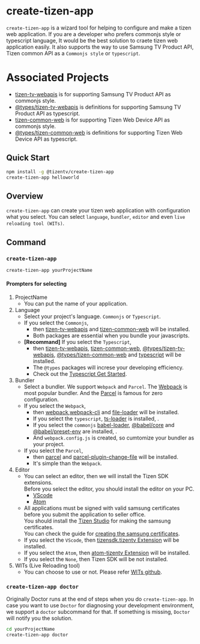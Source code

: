 # create-tizen-app

`create-tizen-app` is a wizard tool for helping to configure and make a tizen web application.
If you are a developer who prefers commonjs style or typescript language, It would be the best solution to craete tizen web application easily.
It also supports the way to use Samsung TV Product API, Tizen common API as a `Commonjs style` or `typescript`.

# Associated Projects

-   [tizen-tv-webapis](https://github.com/Samsung/tizentv-webapis) is for supporting Samsung TV Product API as commonjs style.
-   [@types/tizen-tv-webapis](#) is definitions for supporting Samsung TV Product API as typescript.
-   [tizen-common-web](https://github.com/Samsung/tizen-common-web) is for supporting Tizen Web Device API as commonjs style.
-   [@types/tizen-common-web](https://www.npmjs.com/package/@types/tizen-common-web) is definitions for supporting Tizen Web Device API as typescript.

## Quick Start

```sh
npm install -g @tizentv/create-tizen-app
create-tizen-app helloworld
```

## Overview

`create-tizen-app` can create your tizen web application with configuration what you select.
You can select `language`, `bundler`, `editor` and even `live reloading tool (WITs)`.

## Command

### `create-tizen-app`

```sh
create-tizen-app yourProjectName
```

#### Prompters for selecting

1. ProjectName
    - You can put the name of your application.
2. Language
    - Select your project's language. `Commonjs` or `Typescript`.
    - If you select the `Commonjs`,
        - then [tizen-tv-webapis](https://www.npmjs.com/package/tizen-tv-webapis) and [tizen-common-web](https://www.npmjs.com/package/tizen-common-web) will be installed.
        - Both packages are essential when you bundle your javascripts.
    - **[Recommand]** If you select the `Typescript`,
        - then [tizen-tv-webapis](https://www.npmjs.com/package/tizen-tv-webapis), [tizen-common-web](https://www.npmjs.com/package/tizen-common-web), [@types/tizen-tv-webapis](https://www.npmjs.com/package/@types/tizen-tv-webapis), [@types/tizen-common-web](https://www.npmjs.com/package/@types/tizen-common-web) and [typescript](https://www.npmjs.com/package/typescript) will be installed.
        - The `@types` packages will increse your developing efficiency.
        - Check out the [Typescript Get Started](https://www.typescriptlang.org/docs/handbook/typescript-from-scratch.html).
3. Bundler
    - Select a bundler. We support `Webpack` and `Parcel`. The [Webpack](https://webpack.js.org/) is most popular bundler. And the [Parcel](https://parceljs.org/) is famous for zero configuration.
    - If you select the `Webpack`,
        - then [webpack](https://www.npmjs.com/package/webpack),[webpack-cli](https://www.npmjs.com/package/webpack-cli) and [file-loader](https://www.npmjs.com/package/file-loader) will be installed.
        - If you select the `typescript`, [ts-loader](https://www.npmjs.com/package/ts-loader) is installed, .
        - If you select the `commonjs` [babel-loader](https://www.npmjs.com/package/babel-loader), [@babel/core](https://www.npmjs.com/package/@babel/core) and [@babel/preset-env](https://www.npmjs.com/package/@babel/preset-env) are installed, .
        - And `webpack.config.js` is created, so cumtomize your bundler as your project.
    - If you select the `Parcel`,
        - then [parcel](https://github.com/parcel-bundler/parcel) and [parcel-plugin-change-file](https://www.npmjs.com/package/parcel-plugin-change-file) will be installed.
        - It's simple than the `Webpack`.
4. Editor
    - You can select an editor, then we will install the Tizen SDK extensions.  
      Before you select the editor, you should install the editor on your PC.
        - [VScode](https://code.visualstudio.com/)
        - [Atom](https://atom.io/)
    - All applications must be signed with valid samsung certificates before you submit the application to seller office.  
      You should install the [Tizen Studio](https://developer.tizen.org/development/tizen-studio/overview) for making the samsung certificates.  
      You can check the guide for [creating the samsung certificates](https://developer.samsung.com/smarttv/develop/getting-started/setting-up-sdk/creating-certificates.html).
    - If you select the `VScode`, then [tizensdk.tizentv Extension](https://marketplace.visualstudio.com/items?itemName=tizensdk.tizentv) will be installed.
    - If you select the `Atom`, then [atom-tizentv Extension](https://atom.io/packages/atom-tizentv) will be installed.
    - If you select the `None`, then Tizen SDK will be not installed.
5. WITs (Live Reloading tool)
    - You can choose to use or not. Please refer [WITs github](https://github.com/Samsung/Wits).

### `create-tizen-app doctor`

Originally Doctor runs at the end of steps when you do `create-tizen-app`.
In case you want to use `Doctor` for diagnosing your development environment,
we support a `doctor` subcommand for that.
If something is missing, `Doctor` will notify you the solution.

```sh
cd yourProjectName
create-tizen-app doctor
```
